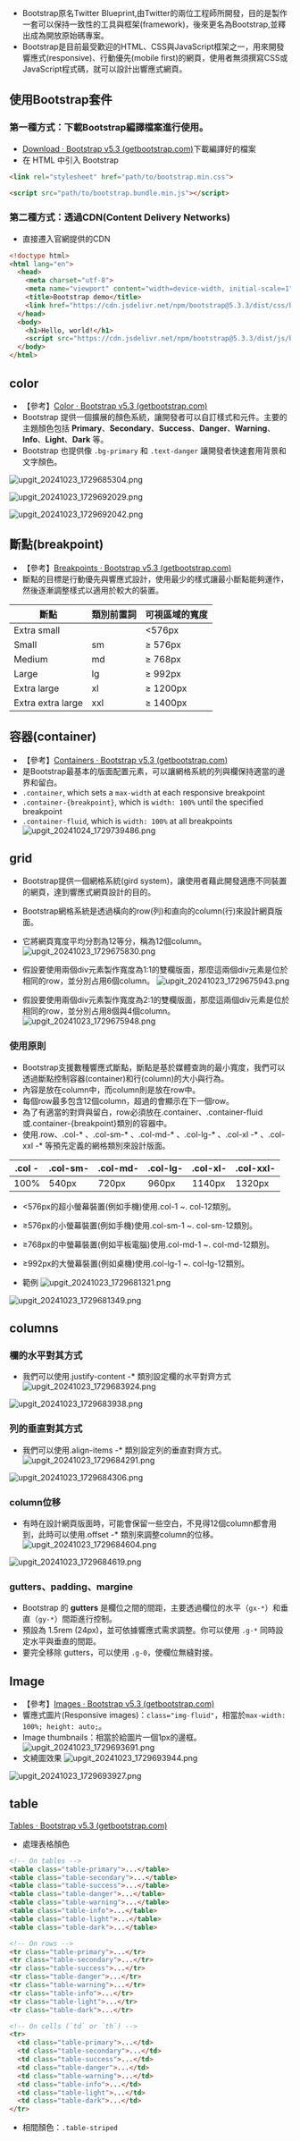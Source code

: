 - Bootstrap原名Twitter Blueprint,由Twitter的兩位工程師所開發，目的是製作一套可以保持一致性的工具與框架(framework)，後來更名為Bootstrap,並釋出成為開放原始碼專案。
- Bootstrap是目前最受歡迎的HTML、CSS與JavaScript框架之一，用來開發響應式(responsive)、行動優先(mobile first)的網頁，使用者無須撰寫CSS或JavaScript程式碼，就可以設計出響應式網頁。
## 使用Bootstrap套件
### 第一種方式：下載Bootstrap編譯檔案進行使用。
- [Download · Bootstrap v5.3 (getbootstrap.com)](https://getbootstrap.com/docs/5.3/getting-started/download/)下載編譯好的檔案
- 在 HTML 中引入 Bootstrap
```html
<link rel="stylesheet" href="path/to/bootstrap.min.css">

<script src="path/to/bootstrap.bundle.min.js"></script>
```

### 第二種方式：透過CDN(Content Delivery Networks)
- 直接遷入官網提供的CDN
```html
<!doctype html>
<html lang="en">
  <head>
    <meta charset="utf-8">
    <meta name="viewport" content="width=device-width, initial-scale=1">
    <title>Bootstrap demo</title>
    <link href="https://cdn.jsdelivr.net/npm/bootstrap@5.3.3/dist/css/bootstrap.min.css" rel="stylesheet" integrity="sha384-QWTKZyjpPEjISv5WaRU9OFeRpok6YctnYmDr5pNlyT2bRjXh0JMhjY6hW+ALEwIH" crossorigin="anonymous">
  </head>
  <body>
    <h1>Hello, world!</h1>
    <script src="https://cdn.jsdelivr.net/npm/bootstrap@5.3.3/dist/js/bootstrap.bundle.min.js" integrity="sha384-YvpcrYf0tY3lHB60NNkmXc5s9fDVZLESaAA55NDzOxhy9GkcIdslK1eN7N6jIeHz" crossorigin="anonymous"></script>
  </body>
</html>
```

## color
- 【參考】[Color · Bootstrap v5.3 (getbootstrap.com)](https://getbootstrap.com/docs/5.3/customize/color/)
- Bootstrap 提供一個擴展的顏色系統，讓開發者可以自訂樣式和元件。主要的主題顏色包括 **Primary**、**Secondary**、**Success**、**Danger**、**Warning**、**Info**、**Light**、**Dark** 等。
- Bootstrap 也提供像 `.bg-primary` 和 `.text-danger` 讓開發者快速套用背景和文字顏色。

![upgit_20241023_1729685304.png](https://raw.githubusercontent.com/kcwc1029/obsidian-upgit-image/main/2024/10/upgit_20241023_1729685304.png)


![upgit_20241023_1729692029.png](https://raw.githubusercontent.com/kcwc1029/obsidian-upgit-image/main/2024/10/upgit_20241023_1729692029.png)

![upgit_20241023_1729692042.png](https://raw.githubusercontent.com/kcwc1029/obsidian-upgit-image/main/2024/10/upgit_20241023_1729692042.png)


## 斷點(breakpoint)
- 【參考】[Breakpoints · Bootstrap v5.3 (getbootstrap.com)](https://getbootstrap.com/docs/5.3/layout/breakpoints/)
- 斷點的目標是行動優先與響應式設計，使用最少的樣式讓最小斷點能夠運作，然後逐漸調整樣式以適用於較大的裝置。

| 斷點                | 類別前置詞 | 可視區域的寬度  |
| ----------------- | ----- | -------- |
| Extra small       |       | <576px   |
| Small             | sm    | ≥ 576px  |
| Medium            | md    | ≥ 768px  |
| Large             | lg    | ≥ 992px  |
| Extra large       | xl    | ≥ 1200px |
| Extra extra large | xxl   | ≥ 1400px |

## 容器(container)
- 【參考】[Containers · Bootstrap v5.3 (getbootstrap.com)](https://getbootstrap.com/docs/5.3/layout/containers/)
- 是Bootstrap最基本的版面配置元素，可以讓網格系統的列與欄保持適當的邊界和留白。
- `.container`, which sets a `max-width` at each responsive breakpoint
- `.container-{breakpoint}`, which is `width: 100%` until the specified breakpoint
-  `.container-fluid`, which is `width: 100%` at all breakpoints
![upgit_20241024_1729739486.png](https://raw.githubusercontent.com/kcwc1029/obsidian-upgit-image/main/2024/10/upgit_20241024_1729739486.png)

## grid
- Bootstrap提供一個網格系統(gird system)，讓使用者藉此開發適應不同裝置的網頁，達到響應式網頁設計的目的。
- Bootstrap網格系統是透過橫向的row(列)和直向的column(行)來設計網頁版面。
- 它將網頁寬度平均分割為12等分，稱為12個column。
![upgit_20241023_1729675830.png](https://raw.githubusercontent.com/kcwc1029/obsidian-upgit-image/main/2024/10/upgit_20241023_1729675830.png)

- 假設要使用兩個div元素製作寬度為1:1的雙欄版面，那麼這兩個div元素是位於相同的row，並分別占用6個column。
![upgit_20241023_1729675943.png](https://raw.githubusercontent.com/kcwc1029/obsidian-upgit-image/main/2024/10/upgit_20241023_1729675943.png)

- 假設要使用兩個div元素製作寬度為2:1的雙欄版面，那麼這兩個div元素是位於相同的row，並分別占用8個與4個column。
![upgit_20241023_1729675948.png](https://raw.githubusercontent.com/kcwc1029/obsidian-upgit-image/main/2024/10/upgit_20241023_1729675948.png)

### 使用原則
- Bootstrap支援數種響應式斷點，斷點是基於媒體查詢的最小寬度，我們可以透過斷點控制容器(container)和行(column)的大小與行為。
- 內容是放在column中，而column則是放在row中。
- 每個row最多包含12個column，超過的會顯示在下一個row。
- 為了有適當的對齊與留白，row必須放在.container、.container-fluid或.container-{breakpoint}類別的容器中。
- 使用.row、.col-* 、.col-sm-* 、.col-md-* 、.col-lg-* 、.col-xl -* 、.col-xxl -* 等預先定義的網格類別來設計版面。

| .col - | .col-sm- | .col-md- | .col-lg- | .col-xl- | .col-xxl- |
| ------ | -------- | -------- | -------- | -------- | --------- |
| 100%   | 540px    | 720px    | 960px    | 1140px   | 1320px    |
- <576px的超小螢幕裝置(例如手機)使用.col-1 ~. col-12類別。
- ≥576px的小螢幕裝置(例如手機)使用.col-sm-1 ~. col-sm-12類別。
- ≥768px的中螢幕裝置(例如平板電腦)使用.col-md-1 ~. col-md-12類別。
- ≥992px的大螢幕裝置(例如桌機)使用.col-lg-1 ~. col-lg-12類別。

- 範例
![upgit_20241023_1729681321.png](https://raw.githubusercontent.com/kcwc1029/obsidian-upgit-image/main/2024/10/upgit_20241023_1729681321.png)

![upgit_20241023_1729681349.png](https://raw.githubusercontent.com/kcwc1029/obsidian-upgit-image/main/2024/10/upgit_20241023_1729681349.png)
	

## columns
### 欄的水平對其方式
- 我們可以使用.justify-content -* 類別設定欄的水平對齊方式
![upgit_20241023_1729683924.png](https://raw.githubusercontent.com/kcwc1029/obsidian-upgit-image/main/2024/10/upgit_20241023_1729683924.png)

![upgit_20241023_1729683938.png](https://raw.githubusercontent.com/kcwc1029/obsidian-upgit-image/main/2024/10/upgit_20241023_1729683938.png)


### 列的垂直對其方式
- 我們可以使用.align-items -* 類別設定列的垂直對齊方式。
![upgit_20241023_1729684291.png](https://raw.githubusercontent.com/kcwc1029/obsidian-upgit-image/main/2024/10/upgit_20241023_1729684291.png)

![upgit_20241023_1729684306.png](https://raw.githubusercontent.com/kcwc1029/obsidian-upgit-image/main/2024/10/upgit_20241023_1729684306.png)


### column位移
- 有時在設計網頁版面時，可能會保留一些空白，不見得12個column都會用到，此時可以使用.offset -* 類別來調整column的位移。
![upgit_20241023_1729684604.png](https://raw.githubusercontent.com/kcwc1029/obsidian-upgit-image/main/2024/10/upgit_20241023_1729684604.png)

![upgit_20241023_1729684619.png](https://raw.githubusercontent.com/kcwc1029/obsidian-upgit-image/main/2024/10/upgit_20241023_1729684619.png)


### gutters、padding、margine
- Bootstrap 的 **gutters** 是欄位之間的間距，主要透過欄位的水平（`gx-*`）和垂直（`gy-*`）間距進行控制。
- 預設為 1.5rem (24px)，並可依據響應式需求調整。你可以使用 `.g-*` 同時設定水平與垂直的間距。
- 要完全移除 gutters，可以使用 `.g-0`，使欄位無縫對接。


## Image
- 【參考】[Images · Bootstrap v5.3 (getbootstrap.com)](https://getbootstrap.com/docs/5.3/content/images/)
- 響應式圖片(Responsive images)：`class="img-fluid"`，相當於`max-width: 100%; height: auto;`。
- Image thumbnails：相當於給圖片一個1px的邊框。
![upgit_20241023_1729693691.png](https://raw.githubusercontent.com/kcwc1029/obsidian-upgit-image/main/2024/10/upgit_20241023_1729693691.png)
- 文繞圖效果
![upgit_20241023_1729693944.png](https://raw.githubusercontent.com/kcwc1029/obsidian-upgit-image/main/2024/10/upgit_20241023_1729693944.png)

![upgit_20241023_1729693927.png](https://raw.githubusercontent.com/kcwc1029/obsidian-upgit-image/main/2024/10/upgit_20241023_1729693927.png)

## table
[Tables · Bootstrap v5.3 (getbootstrap.com)](https://getbootstrap.com/docs/5.3/content/tables/)
- 處理表格顏色
```html
<!-- On tables -->
<table class="table-primary">...</table>
<table class="table-secondary">...</table>
<table class="table-success">...</table>
<table class="table-danger">...</table>
<table class="table-warning">...</table>
<table class="table-info">...</table>
<table class="table-light">...</table>
<table class="table-dark">...</table>

<!-- On rows -->
<tr class="table-primary">...</tr>
<tr class="table-secondary">...</tr>
<tr class="table-success">...</tr>
<tr class="table-danger">...</tr>
<tr class="table-warning">...</tr>
<tr class="table-info">...</tr>
<tr class="table-light">...</tr>
<tr class="table-dark">...</tr>

<!-- On cells (`td` or `th`) -->
<tr>
  <td class="table-primary">...</td>
  <td class="table-secondary">...</td>
  <td class="table-success">...</td>
  <td class="table-danger">...</td>
  <td class="table-warning">...</td>
  <td class="table-info">...</td>
  <td class="table-light">...</td>
  <td class="table-dark">...</td>
</tr>
```
- 相間顏色：`.table-striped`




